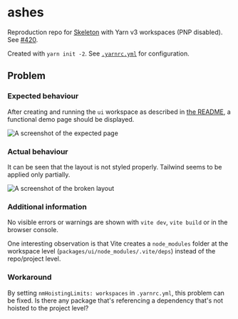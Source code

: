 # ashes

Reproduction repo for [Skeleton]([Brain-Bones/skeleton](https://github.com/Brain-Bones/skeleton)) with Yarn v3 workspaces (PNP disabled). See [#420](https://github.com/Brain-Bones/skeleton/issues/420).

Created with `yarn init -2`. See [`.yarnrc.yml`](.yarnrc.yml) for configuration.

## Problem

### Expected behaviour

After creating and running the `ui` workspace as described in [the README](packages/ui/README.md), a functional demo page should be displayed.

![A screenshot of the expected page](https://i.imgur.com/m5NXhWY.png)

### Actual behaviour

It can be seen that the layout is not styled properly. Tailwind seems to be applied only partially.

![A screenshot of the broken layout](https://i.imgur.com/m5NXhWY.png)

### Additional information

No visible errors or warnings are shown with `vite dev`, `vite build` or in the browser console.

One interesting observation is that Vite creates a `node_modules` folder at the workspace level (`packages/ui/node_modules/.vite/deps`) instead of the repo/project level.

### Workaround

By setting `nmHoistingLimits: workspaces` in `.yarnrc.yml`, this problem can be fixed. Is there any package that's referencing a dependency that's not hoisted to the project level?
